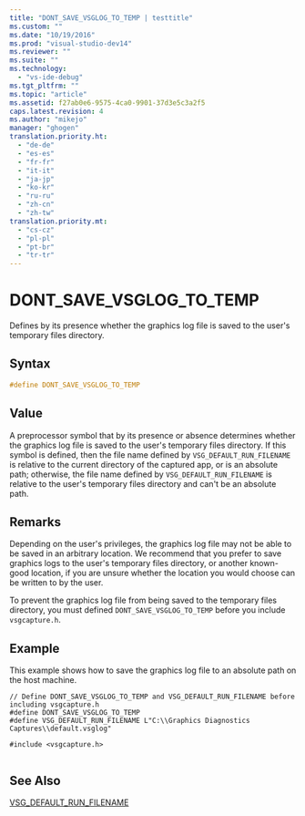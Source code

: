 ```yaml
---
title: "DONT_SAVE_VSGLOG_TO_TEMP | testtitle"
ms.custom: ""
ms.date: "10/19/2016"
ms.prod: "visual-studio-dev14"
ms.reviewer: ""
ms.suite: ""
ms.technology: 
  - "vs-ide-debug"
ms.tgt_pltfrm: ""
ms.topic: "article"
ms.assetid: f27ab0e6-9575-4ca0-9901-37d3e5c3a2f5
caps.latest.revision: 4
ms.author: "mikejo"
manager: "ghogen"
translation.priority.ht: 
  - "de-de"
  - "es-es"
  - "fr-fr"
  - "it-it"
  - "ja-jp"
  - "ko-kr"
  - "ru-ru"
  - "zh-cn"
  - "zh-tw"
translation.priority.mt: 
  - "cs-cz"
  - "pl-pl"
  - "pt-br"
  - "tr-tr"
---
```

# DONT_SAVE_VSGLOG_TO_TEMP
Defines by its presence whether the graphics log file is saved to the user's temporary files directory.  
  
## Syntax  
  
```cpp  
#define DONT_SAVE_VSGLOG_TO_TEMP  
```  
  
## Value  
 A preprocessor symbol that by its presence or absence determines whether the graphics log file is saved to the user's temporary files directory. If this symbol is defined, then the file name defined by `VSG_DEFAULT_RUN_FILENAME` is relative to the current directory of the captured app, or is an absolute path; otherwise, the file name defined by `VSG_DEFAULT_RUN_FILENAME` is relative to the user's temporary files directory and can't be an absolute path.  
  
## Remarks  
 Depending on the user's privileges, the graphics log file may not be able to be saved in an arbitrary location. We recommend that you prefer to save graphics logs to the user's temporary files directory, or another known-good location, if you are unsure whether the location you would choose can be written to by the user.  
  
 To prevent the graphics log file from being saved to the temporary files directory, you must defined `DONT_SAVE_VSGLOG_TO_TEMP` before you include `vsgcapture.h`.  
  
## Example  
 This example shows how to save the graphics log file to an absolute path on the host machine.  
  
```  
// Define DONT_SAVE_VSGLOG_TO_TEMP and VSG_DEFAULT_RUN_FILENAME before including vsgcapture.h  
#define DONT_SAVE_VSGLOG_TO_TEMP  
#define VSG_DEFAULT_RUN_FILENAME L"C:\\Graphics Diagnostics Captures\\default.vsglog"  
  
#include <vsgcapture.h>  
  
```  
  
## See Also  
 [VSG_DEFAULT_RUN_FILENAME](../debugger/vsg_default_run_filename.md)